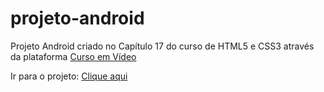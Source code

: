 # projeto-android
Projeto Android criado no Capítulo 17 do curso de HTML5 e CSS3 através da plataforma [Curso em Vídeo](https://www.cursoemvideo.com/)

Ir para o projeto: [Clique aqui](https://deivisondelmiro.github.io/projeto-android/)
